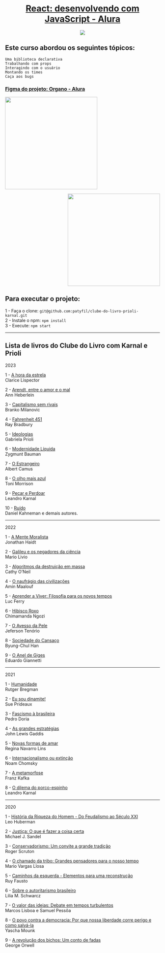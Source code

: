 <h1 align="center">
  <a href="https://cursos.alura.com.br/course/react-desenvolvendo-javascript" style="text-align: center;">React: desenvolvendo com JavaScript - Alura</a>
</h1>

<p align="center">
  <img src="https://github.com/patyfil/clube-do-livro-prioli-karnal/blob/main/public/logo192.png">
</p>


## Este curso abordou os seguintes tópicos:

    Uma biblioteca declarativa
    Trabalhando com props
    Interagindo com o usuário
    Montando os times
    Caça aos bugs
    
<h3 align="left">
  <a href="https://www.figma.com/file/T6BLI1HfB81eYOiVgpqQz7/Projeto-Intro-ao-React?type=design&node-id=134-128&t=aJDGtJo6JTHMUjn0-0" style="text-align: center;">Figma do projeto: Organo - Alura</a>
</h3>

<p align="left">
<img src="./public/imagens/projeto react.png" width="300"/>
</p>

<p align="right">
<img src="./public/imagens/desktop.jpg" width="300"/>
</p>

## Para executar o projeto:  
1 - Faça o clone: `git@github.com:patyfil/clube-do-livro-prioli-karnal.git`  
2 - Instale o npm: `npm install`  
3 - Execute: `npm start` 

---

## Lista de livros do Clube do Livro com Karnal e Prioli

2023

1 - [A hora da estrela](https://github.com/patyfil/clube-do-livro-prioli-karnal/blob/main/public/imagens/4-2023/01.jpg?raw=true)  
Clarice Lispector


2 - [Arendt, entre o amor e o mal](https://github.com/patyfil/clube-do-livro-prioli-karnal/blob/main/public/imagens/4-2023/02.jpg?raw=true)  
Ann Heberlein


3 - [Capitalismo sem rivais](https://github.com/patyfil/clube-do-livro-prioli-karnal/blob/main/public/imagens/4-2023/03.jpg?raw=true)  
Branko Milanovic


4 - [Fahrenheit 451](https://github.com/patyfil/clube-do-livro-prioli-karnal/blob/main/public/imagens/4-2023/04.jpg?raw=true)  
Ray Bradbury


5 - [Ideologias](https://github.com/patyfil/clube-do-livro-prioli-karnal/blob/main/public/imagens/4-2023/05.jpg?raw=true)  
Gabriela Prioli


6 - [Modernidade Líquida](https://github.com/patyfil/clube-do-livro-prioli-karnal/blob/main/public/imagens/4-2023/06.jpg?raw=true)  
Zygmunt Bauman


7 - [O Estrangeiro](https://github.com/patyfil/clube-do-livro-prioli-karnal/blob/main/public/imagens/4-2023/07.jpg?raw=true)  
Albert Camus


8 - [O olho mais azul](https://github.com/patyfil/clube-do-livro-prioli-karnal/blob/main/public/imagens/4-2023/08.jpg?raw=true)  
Toni Morrison


9 - [Pecar e Perdoar](https://github.com/patyfil/clube-do-livro-prioli-karnal/blob/main/public/imagens/4-2023/09.jpg?raw=true)  
Leandro Karnal


10 - [Ruído](https://github.com/patyfil/clube-do-livro-prioli-karnal/blob/main/public/imagens/4-2023/10.jpg?raw=true)  
Daniel Kahneman e demais autores.


---

2022

1 - [A Mente Moralista](https://github.com/patyfil/clube-do-livro-prioli-karnal/blob/main/public/imagens/3-2022/01.jpg?raw=true)  
Jonathan Haidt


2 - [Galileu e os negadores da ciência](https://github.com/patyfil/clube-do-livro-prioli-karnal/blob/main/public/imagens/3-2022/02.jpg?raw=true)  
Mario Livio


3 - [Algoritmos da destruição em massa](https://github.com/patyfil/clube-do-livro-prioli-karnal/blob/main/public/imagens/3-2022/03.jpg?raw=true)  
Cathy O’Neil


4 - [O naufrágio das civilizações](https://github.com/patyfil/clube-do-livro-prioli-karnal/blob/main/public/imagens/3-2022/04.jpg?raw=true)  
Amin Maalouf


5 - [Aprender a Viver: Filosofia para os novos tempos](https://github.com/patyfil/clube-do-livro-prioli-karnal/blob/main/public/imagens/3-2022/05.jpg?raw=true)  
Luc Ferry


6 - [Hibisco Roxo](https://github.com/patyfil/clube-do-livro-prioli-karnal/blob/main/public/imagens/3-2022/06.jpg?raw=true)  
Chimamanda Ngozi


7 - [O Avesso da Pele](https://github.com/patyfil/clube-do-livro-prioli-karnal/blob/main/public/imagens/3-2022/07.jpg?raw=true)  
Jeferson Tenório


8 - [Sociedade do Cansaço](https://github.com/patyfil/clube-do-livro-prioli-karnal/blob/main/public/imagens/3-2022/08.jpg?raw=true**)  
Byung-Chul Han


9 - [O Anel de Giges](https://github.com/patyfil/clube-do-livro-prioli-karnal/blob/main/public/imagens/3-2022/09.jpg?raw=true)  
Eduardo Giannetti


---

2021

1 - [Humanidade](https://github.com/patyfil/clube-do-livro-prioli-karnal/blob/main/public/imagens/2-2021/01.jpg?raw=true)  
Rutger Bregman


2 - [Eu sou dinamite!](https://github.com/patyfil/clube-do-livro-prioli-karnal/blob/main/public/imagens/2-2021/02.jpg?raw=true)  
Sue Prideaux


3 - [Fascismo à brasileira](https://github.com/patyfil/clube-do-livro-prioli-karnal/blob/main/public/imagens/2-2021/03.jpg?raw=true)  
Pedro Doria


4 - [As grandes estratégias](https://github.com/patyfil/clube-do-livro-prioli-karnal/blob/main/public/imagens/2-2021/04.jpg?raw=true)  
John Lewis Gaddis


5 - [Novas formas de amar](https://github.com/patyfil/clube-do-livro-prioli-karnal/blob/main/public/imagens/2-2021/05.jpg?raw=true)  
Regina Navarro Lins 


6 - [Internacionalismo ou extinção](https://github.com/patyfil/clube-do-livro-prioli-karnal/blob/main/public/imagens/2-2021/06.jpg?raw=true)  
Noam Chomsky


7 - [A metamorfose](https://github.com/patyfil/clube-do-livro-prioli-karnal/blob/main/public/imagens/2-2021/07.jpg?raw=true)  
Franz Kafka


8 - [O dilema do porco-espinho](https://github.com/patyfil/clube-do-livro-prioli-karnal/blob/main/public/imagens/2-2021/08.jpg?raw=true)  
Leandro Karnal


---

2020

1 - [História da Riqueza do Homem - Do Feudalismo ao Século XXI](https://github.com/patyfil/clube-do-livro-prioli-karnal/blob/main/public/imagens/1-2020/01.jpg?raw=true)  
Leo Huberman


2 - [Justiça: O que é fazer a coisa certa](https://github.com/patyfil/clube-do-livro-prioli-karnal/blob/main/public/imagens/1-2020/02.jpg?raw=true)  
Michael J. Sandel


3 - [Conservadorismo: Um convite a grande tradição](https://github.com/patyfil/clube-do-livro-prioli-karnal/blob/main/public/imagens/1-2020/03.jpg?raw=true)  
Roger Scruton


4 - [O chamado da tribo: Grandes pensadores para o nosso tempo](https://github.com/patyfil/clube-do-livro-prioli-karnal/blob/main/public/imagens/1-2020/04.jpg?raw=true)  
Mario Vargas Llosa


5 - [Caminhos da esquerda - Elementos para uma reconstrução](https://github.com/patyfil/clube-do-livro-prioli-karnal/blob/main/public/imagens/1-2020/05.jpg?raw=true)  
Ruy Fausto


6 - [Sobre o autoritarismo brasileiro](https://github.com/patyfil/clube-do-livro-prioli-karnal/blob/main/public/imagens/1-2020/06.jpg?raw=true)  
Lilia M. Schwarcz


7 - [O valor das ideias: Debate em tempos turbulentos](https://github.com/patyfil/clube-do-livro-prioli-karnal/blob/main/public/imagens/1-2020/07.jpg?raw=true)  
Marcos Lisboa e Samuel Pessôa


8 - [O povo contra a democracia: Por que nossa liberdade corre perigo e como salvá-la](https://github.com/patyfil/clube-do-livro-prioli-karnal/blob/main/public/imagens/1-2020/08.jpg?raw=true)  
Yascha Mounk


9 - [A revolução dos bichos: Um conto de fadas](https://github.com/patyfil/clube-do-livro-prioli-karnal/blob/main/public/imagens/1-2020/09.jpg?raw=true)  
George Orwell

